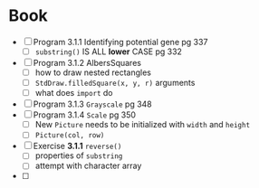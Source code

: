 # Book
- [ ] Program 3.1.1 Identifying potential gene pg 337
	- [ ] `substring()` IS ALL **lower** CASE pg 332
- [ ] Program 3.1.2 AlbersSquares
	- [ ] how to draw nested rectangles
	- [ ] `StdDraw.filledSquare(x, y, r)` arguments
	- [ ] what does `import` do
- [ ] Program 3.1.3 `Grayscale` pg 348
- [ ] Program 3.1.4 `Scale` pg 350
	- [ ] New `Picture` needs to be initialized with `width` and `height`
	- [ ] `Picture(col, row)`
- [ ] Exercise **3.1.1** `reverse()`
	- [ ] properties of `substring`
	- [ ] attempt with character array
- [ ] 